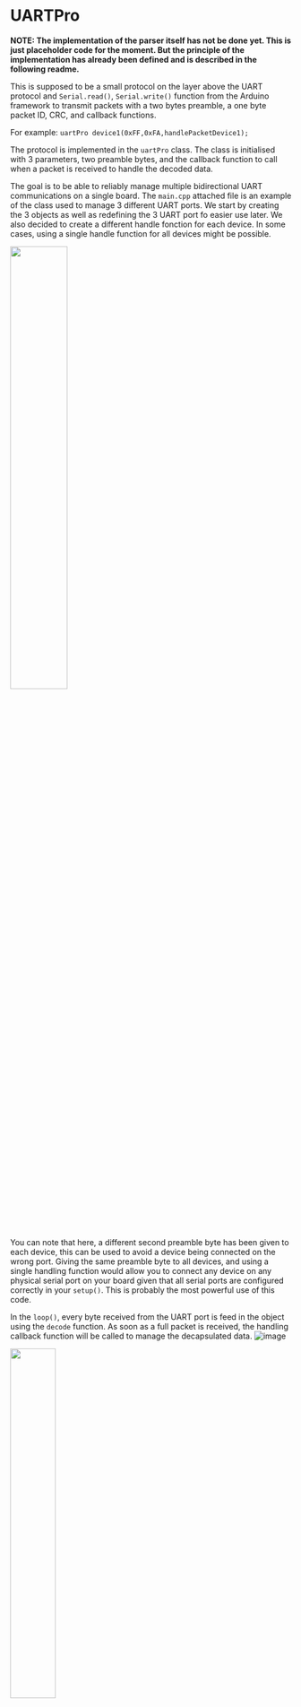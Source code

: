 # UARTPro

**NOTE: The implementation of the parser itself has not be done yet. This is just placeholder code for the moment. But the principle of the implementation has already been defined and is described in the following readme.**

This is supposed to be a small protocol on the layer above the UART protocol and `Serial.read()`, `Serial.write()` function from the Arduino framework to transmit packets with a two bytes preamble, a one byte packet ID, CRC, and callback functions. 

For example: ```uartPro device1(0xFF,0xFA,handlePacketDevice1);```

The protocol is implemented in the `uartPro` class. The class is initialised with 3 parameters, two preamble bytes, and the callback function to call when a packet is received to handle the decoded data. 

The goal is to be able to reliably manage multiple bidirectional UART communications on a single board. The `main.cpp` attached file is an example of the class used to manage 3 different UART ports. We start by creating the 3 objects as well as redefining the 3 UART port fo easier use later. We also decided to create a different handle fonction for each device. In some cases, using a single handle function for all devices might be possible. 

<img src="https://user-images.githubusercontent.com/58160726/228162170-5696e2e3-6f03-4f44-9bfa-80ff29bf40a6.png" width=45% height=45%>

You can note that here, a different second preamble byte has been given to each device, this can be used to avoid a device being connected on the wrong port. Giving the same preamble byte to all devices, and using a single handling function would allow you to connect any device on any physical serial port on your board given that all serial ports are configured correctly in your `setup()`. This is probably the most powerful use of this code. 

In the `loop()`, every byte received from the UART port is feed in the object using the `decode` function. As soon as a full packet is received, the handling callback function will be called to manage the decapsulated data. ![image](https://user-images.githubusercontent.com/58160726/228167288-f1c76e34-1be9-4906-b3d2-3c36616ad01c.png)


<img src="https://user-images.githubusercontent.com/58160726/228163890-8532bdc5-9697-44cc-8f86-fcb6d98fe9cc.png" width=40% height=40%>

Here is one example of data hanlding function. Note that at no point in the structure of the raw data defined, this is something that will be managed by another module. Here we just manage the encapsulation and decapsulation of the data on both ends. In this example, we respond to a given packet with another packet. For this the `encode(packet)` function is used. This function will place the packet given in input between the preamble, id, len, and crc bytes and will return the packet ready to be sent. Again, the structure of your data is not considered here. You can input whatever you want in the packet transmited to the `encode(packet)` function and it'll encode it without having to understand what it is. 

<img src="https://user-images.githubusercontent.com/58160726/228165960-abe60c9f-bbd3-4421-ad46-aef9ce75fa17.png" width=85% height=85%>
